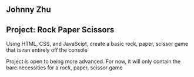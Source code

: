 ## Johnny Zhu
## Project: Rock Paper Scissors

Using HTML, CSS, and JavaScipt, create a basic rock, paper, scissor game that is ran entirely off the console

Project is open to being more advanced. For now, it will only contain the bare necessities for a rock, paper, scissor game